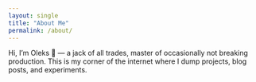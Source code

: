 ```yaml
---
layout: single
title: "About Me"
permalink: /about/
---
```


Hi, I’m Oleks 👋 — a jack of all trades, master of occasionally not breaking production.
This is my corner of the internet where I dump projects, blog posts, and experiments.
